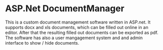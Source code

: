 # ASP.Net DocumentManager

This is a custom document management software written in ASP.net. It supports docx and xls documents, which can be filled out online in an editor. After that the resulting filled out documents can be exported as pdf. The software has also a user mangagement system and and admin interface to show / hide documents.
